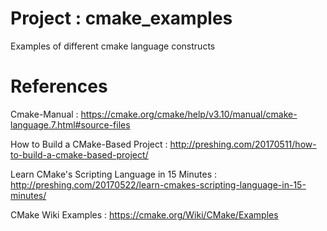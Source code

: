# Project : cmake_examples
Examples of different cmake language constructs


# References

Cmake-Manual :
https://cmake.org/cmake/help/v3.10/manual/cmake-language.7.html#source-files


How to Build a CMake-Based Project :
http://preshing.com/20170511/how-to-build-a-cmake-based-project/


Learn CMake's Scripting Language in 15 Minutes :
http://preshing.com/20170522/learn-cmakes-scripting-language-in-15-minutes/


CMake Wiki Examples :
https://cmake.org/Wiki/CMake/Examples